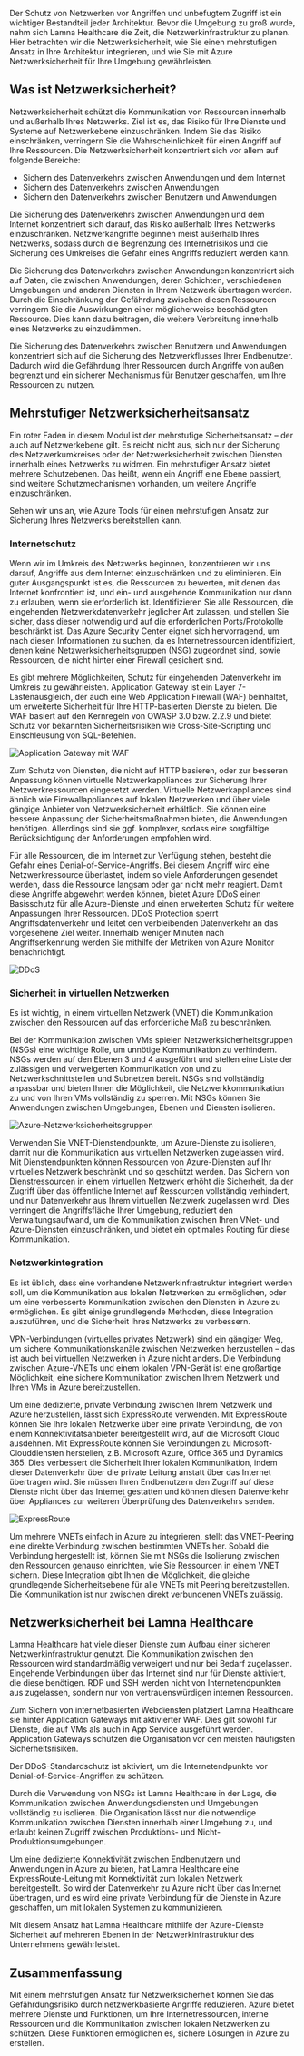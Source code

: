 Der Schutz von Netzwerken vor Angriffen und unbefugtem Zugriff ist ein wichtiger Bestandteil jeder Architektur. Bevor die Umgebung zu groß wurde, nahm sich Lamna Healthcare die Zeit, die Netzwerkinfrastruktur zu planen. Hier betrachten wir die Netzwerksicherheit, wie Sie einen mehrstufigen Ansatz in Ihre Architektur integrieren, und wie Sie mit Azure Netzwerksicherheit für Ihre Umgebung gewährleisten.

## <a name="what-is-network-security"></a>Was ist Netzwerksicherheit?

Netzwerksicherheit schützt die Kommunikation von Ressourcen innerhalb und außerhalb Ihres Netzwerks.  Ziel ist es, das Risiko für Ihre Dienste und Systeme auf Netzwerkebene einzuschränken. Indem Sie das Risiko einschränken, verringern Sie die Wahrscheinlichkeit für einen Angriff auf Ihre Ressourcen. Die Netzwerksicherheit konzentriert sich vor allem auf folgende Bereiche:

- Sichern des Datenverkehrs zwischen Anwendungen und dem Internet
- Sichern des Datenverkehrs zwischen Anwendungen
- Sichern den Datenverkehrs zwischen Benutzern und Anwendungen

Die Sicherung des Datenverkehrs zwischen Anwendungen und dem Internet konzentriert sich darauf, das Risiko außerhalb Ihres Netzwerks einzuschränken. Netzwerkangriffe beginnen meist außerhalb Ihres Netzwerks, sodass durch die Begrenzung des Internetrisikos und die Sicherung des Umkreises die Gefahr eines Angriffs reduziert werden kann.

Die Sicherung des Datenverkehrs zwischen Anwendungen konzentriert sich auf Daten, die zwischen Anwendungen, deren Schichten, verschiedenen Umgebungen und anderen Diensten in Ihrem Netzwerk übertragen werden. Durch die Einschränkung der Gefährdung zwischen diesen Ressourcen verringern Sie die Auswirkungen einer möglicherweise beschädigten Ressource. Dies kann dazu beitragen, die weitere Verbreitung innerhalb eines Netzwerks zu einzudämmen.

Die Sicherung des Datenverkehrs zwischen Benutzern und Anwendungen konzentriert sich auf die Sicherung des Netzwerkflusses Ihrer Endbenutzer. Dadurch wird die Gefährdung Ihrer Ressourcen durch Angriffe von außen begrenzt und ein sicherer Mechanismus für Benutzer geschaffen, um Ihre Ressourcen zu nutzen. 

## <a name="a-layered-approach-to-network-security"></a>Mehrstufiger Netzwerksicherheitsansatz

Ein roter Faden in diesem Modul ist der mehrstufige Sicherheitsansatz – der auch auf Netzwerkebene gilt. Es reicht nicht aus, sich nur der Sicherung des Netzwerkumkreises oder der Netzwerksicherheit zwischen Diensten innerhalb eines Netzwerks zu widmen. Ein mehrstufiger Ansatz bietet mehrere Schutzebenen. Das heißt, wenn ein Angriff eine Ebene passiert, sind weitere Schutzmechanismen vorhanden, um weitere Angriffe einzuschränken.

Sehen wir uns an, wie Azure Tools für einen mehrstufigen Ansatz zur Sicherung Ihres Netzwerks bereitstellen kann.

### <a name="internet-protection"></a>Internetschutz

Wenn wir im Umkreis des Netzwerks beginnen, konzentrieren wir uns darauf, Angriffe aus dem Internet einzuschränken und zu eliminieren. Ein guter Ausgangspunkt ist es, die Ressourcen zu bewerten, mit denen das Internet konfrontiert ist, und ein- und ausgehende Kommunikation nur dann zu erlauben, wenn sie erforderlich ist. Identifizieren Sie alle Ressourcen, die eingehenden Netzwerkdatenverkehr jeglicher Art zulassen, und stellen Sie sicher, dass dieser notwendig und auf die erforderlichen Ports/Protokolle beschränkt ist. Das Azure Security Center eignet sich hervorragend, um nach diesen Informationen zu suchen, da es Internetressourcen identifiziert, denen keine Netzwerksicherheitsgruppen (NSG) zugeordnet sind, sowie Ressourcen, die nicht hinter einer Firewall gesichert sind.

Es gibt mehrere Möglichkeiten, Schutz für eingehenden Datenverkehr im Umkreis zu gewährleisten. Application Gateway ist ein Layer 7-Lastenausgleich, der auch eine Web Application Firewall (WAF) beinhaltet, um erweiterte Sicherheit für Ihre HTTP-basierten Dienste zu bieten. Die WAF basiert auf den Kernregeln von OWASP 3.0 bzw. 2.2.9 und bietet Schutz vor bekannten Sicherheitsrisiken wie Cross-Site-Scripting und Einschleusung von SQL-Befehlen.

![Application Gateway mit WAF](../media-draft/appgw-waf.png)

Zum Schutz von Diensten, die nicht auf HTTP basieren, oder zur besseren Anpassung können virtuelle Netzwerkappliances zur Sicherung Ihrer Netzwerkressourcen eingesetzt werden. Virtuelle Netzwerkappliances sind ähnlich wie Firewallappliances auf lokalen Netzwerken und über viele gängige Anbieter von Netzwerksicherheit erhältlich. Sie können eine bessere Anpassung der Sicherheitsmaßnahmen bieten, die Anwendungen benötigen. Allerdings sind sie ggf. komplexer, sodass eine sorgfältige Berücksichtigung der Anforderungen empfohlen wird.

Für alle Ressourcen, die im Internet zur Verfügung stehen, besteht die Gefahr eines Denial-of-Service-Angriffs. Bei diesem Angriff wird eine Netzwerkressource überlastet, indem so viele Anforderungen gesendet werden, dass die Ressource langsam oder gar nicht mehr reagiert. Damit diese Angriffe abgewehrt werden können, bietet Azure DDoS einen Basisschutz für alle Azure-Dienste und einen erweiterten Schutz für weitere Anpassungen Ihrer Ressourcen. DDoS Protection sperrt Angriffsdatenverkehr und leitet den verbleibenden Datenverkehr an das vorgesehene Ziel weiter. Innerhalb weniger Minuten nach Angriffserkennung werden Sie mithilfe der Metriken von Azure Monitor benachrichtigt.

![DDoS](../media-draft/ddos.png)

### <a name="virtual-network-security"></a>Sicherheit in virtuellen Netzwerken

Es ist wichtig, in einem virtuellen Netzwerk (VNET) die Kommunikation zwischen den Ressourcen auf das erforderliche Maß zu beschränken.

Bei der Kommunikation zwischen VMs spielen Netzwerksicherheitsgruppen (NSGs) eine wichtige Rolle, um unnötige Kommunikation zu verhindern. NSGs werden auf den Ebenen 3 und 4 ausgeführt und stellen eine Liste der zulässigen und verweigerten Kommunikation von und zu Netzwerkschnittstellen und Subnetzen bereit. NSGs sind vollständig anpassbar und bieten Ihnen die Möglichkeit, die Netzwerkkommunikation zu und von Ihren VMs vollständig zu sperren. Mit NSGs können Sie Anwendungen zwischen Umgebungen, Ebenen und Diensten isolieren.

![Azure-Netzwerksicherheitsgruppen](../media-draft/azure-network-security.png)

Verwenden Sie VNET-Dienstendpunkte, um Azure-Dienste zu isolieren, damit nur die Kommunikation aus virtuellen Netzwerken zugelassen wird. Mit Dienstendpunkten können Ressourcen von Azure-Diensten auf Ihr virtuelles Netzwerk beschränkt und so geschützt werden. Das Sichern von Dienstressourcen in einem virtuellen Netzwerk erhöht die Sicherheit, da der Zugriff über das öffentliche Internet auf Ressourcen vollständig verhindert, und nur Datenverkehr aus Ihrem virtuellen Netzwerk zugelassen wird. Dies verringert die Angriffsfläche Ihrer Umgebung, reduziert den Verwaltungsaufwand, um die Kommunikation zwischen Ihren VNet- und Azure-Diensten einzuschränken, und bietet ein optimales Routing für diese Kommunikation.

### <a name="network-integration"></a>Netzwerkintegration

Es ist üblich, dass eine vorhandene Netzwerkinfrastruktur integriert werden soll, um die Kommunikation aus lokalen Netzwerken zu ermöglichen, oder um eine verbesserte Kommunikation zwischen den Diensten in Azure zu ermöglichen. Es gibt einige grundlegende Methoden, diese Integration auszuführen, und die Sicherheit Ihres Netzwerks zu verbessern.

VPN-Verbindungen (virtuelles privates Netzwerk) sind ein gängiger Weg, um sichere Kommunikationskanäle zwischen Netzwerken herzustellen – das ist auch bei virtuellen Netzwerken in Azure nicht anders. Die Verbindung zwischen Azure-VNETs und einem lokalen VPN-Gerät ist eine großartige Möglichkeit, eine sichere Kommunikation zwischen Ihrem Netzwerk und Ihren VMs in Azure bereitzustellen.

Um eine dedizierte, private Verbindung zwischen Ihrem Netzwerk und Azure herzustellen, lässt sich ExpressRoute verwenden. Mit ExpressRoute können Sie Ihre lokalen Netzwerke über eine private Verbindung, die von einem Konnektivitätsanbieter bereitgestellt wird, auf die Microsoft Cloud ausdehnen. Mit ExpressRoute können Sie Verbindungen zu Microsoft-Clouddiensten herstellen, z.B. Microsoft Azure, Office 365 und Dynamics 365. Dies verbessert die Sicherheit Ihrer lokalen Kommunikation, indem dieser Datenverkehr über die private Leitung anstatt über das Internet übertragen wird. Sie müssen Ihren Endbenutzern den Zugriff auf diese Dienste nicht über das Internet gestatten und können diesen Datenverkehr über Appliances zur weiteren Überprüfung des Datenverkehrs senden.

![ExpressRoute](../media-draft/expressroute-connection-overview.png)

Um mehrere VNETs einfach in Azure zu integrieren, stellt das VNET-Peering eine direkte Verbindung zwischen bestimmten VNETs her. Sobald die Verbindung hergestellt ist, können Sie mit NSGs die Isolierung zwischen den Ressourcen genauso einrichten, wie Sie Ressourcen in einem VNET sichern. Diese Integration gibt Ihnen die Möglichkeit, die gleiche grundlegende Sicherheitsebene für alle VNETs mit Peering bereitzustellen. Die Kommunikation ist nur zwischen direkt verbundenen VNETs zulässig.

## <a name="network-security-at-lamna-healthcare"></a>Netzwerksicherheit bei Lamna Healthcare

Lamna Healthcare hat viele dieser Dienste zum Aufbau einer sicheren Netzwerkinfrastruktur genutzt. Die Kommunikation zwischen den Ressourcen wird standardmäßig verweigert und nur bei Bedarf zugelassen. Eingehende Verbindungen über das Internet sind nur für Dienste aktiviert, die diese benötigen. RDP und SSH werden nicht von Internetendpunkten aus zugelassen, sondern nur von vertrauenswürdigen internen Ressourcen.

Zum Sichern von internetbasierten Webdiensten platziert Lamna Healthcare sie hinter Application Gateways mit aktivierter WAF. Dies gilt sowohl für Dienste, die auf VMs als auch in App Service ausgeführt werden. Application Gateways schützen die Organisation vor den meisten häufigsten Sicherheitsrisiken.

Der DDoS-Standardschutz ist aktiviert, um die Internetendpunkte vor Denial-of-Service-Angriffen zu schützen.

Durch die Verwendung von NSGs ist Lamna Healthcare in der Lage, die Kommunikation zwischen Anwendungsdiensten und Umgebungen vollständig zu isolieren. Die Organisation lässt nur die notwendige Kommunikation zwischen Diensten innerhalb einer Umgebung zu, und erlaubt keinen Zugriff zwischen Produktions- und Nicht-Produktionsumgebungen.

Um eine dedizierte Konnektivität zwischen Endbenutzern und Anwendungen in Azure zu bieten, hat Lamna Healthcare eine ExpressRoute-Leitung mit Konnektivität zum lokalen Netzwerk bereitgestellt. So wird der Datenverkehr zu Azure nicht über das Internet übertragen, und es wird eine private Verbindung für die Dienste in Azure geschaffen, um mit lokalen Systemen zu kommunizieren.

Mit diesem Ansatz hat Lamna Healthcare mithilfe der Azure-Dienste Sicherheit auf mehreren Ebenen in der Netzwerkinfrastruktur des Unternehmens gewährleistet.

## <a name="summary"></a>Zusammenfassung

Mit einem mehrstufigen Ansatz für Netzwerksicherheit können Sie das Gefährdungsrisiko durch netzwerkbasierte Angriffe reduzieren. Azure bietet mehrere Dienste und Funktionen, um Ihre Internetressourcen, interne Ressourcen und die Kommunikation zwischen lokalen Netzwerken zu schützen. Diese Funktionen ermöglichen es, sichere Lösungen in Azure zu erstellen.
